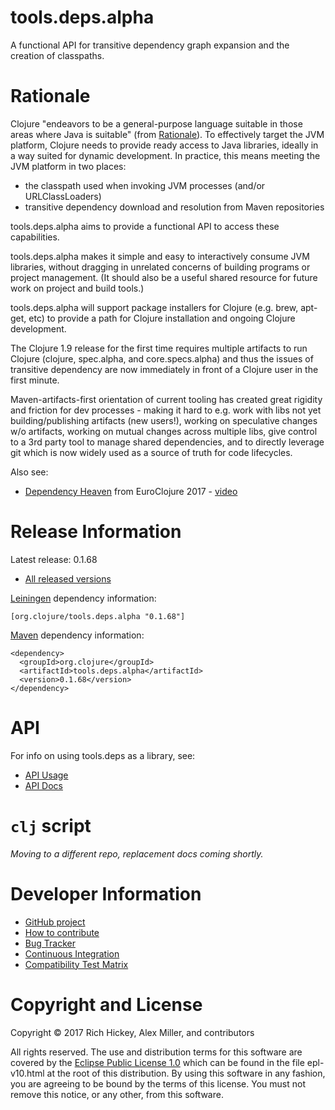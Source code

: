 tools.deps.alpha
========================================

A functional API for transitive dependency graph expansion and the creation of classpaths.

# Rationale

Clojure "endeavors to be a general-purpose language suitable in those areas where Java is suitable" (from [Rationale](https://clojure.org/about/rationale)). To effectively target the JVM platform, Clojure needs to provide ready access to Java libraries, ideally in a way suited for dynamic development. In practice, this means meeting the JVM platform in two places:

* the classpath used when invoking JVM processes (and/or URLClassLoaders)
* transitive dependency download and resolution from Maven repositories

tools.deps.alpha aims to provide a functional API to access these capabilities.

tools.deps.alpha makes it simple and easy to interactively consume JVM libraries, without dragging in unrelated concerns of building programs or project management. (It should also be a useful shared resource for future work on project and build tools.) 

tools.deps.alpha will support package installers for Clojure (e.g. brew, apt-get, etc) to provide a path for Clojure installation and ongoing Clojure development.

The Clojure 1.9 release for the first time requires multiple artifacts to run Clojure (clojure, spec.alpha, and core.specs.alpha) and thus the issues of transitive dependency are now immediately in front of a Clojure user in the first minute.

Maven-artifacts-first orientation of current tooling has created great rigidity and friction for dev processes - making it hard to e.g. work with libs not yet building/publishing artifacts (new users!), working on speculative changes w/o artifacts, working on mutual changes across multiple libs, give control to a 3rd party tool to manage shared dependencies, and to directly leverage git which is now widely used as a source of truth for code lifecycles.

Also see:

* [Dependency Heaven](http://cdn.cognitect.com/presentations/2017/dependency_heaven.pdf) from EuroClojure 2017 - [video](https://youtube.com/watch?v=sStlTye-Kjk)

# Release Information

Latest release: 0.1.68

* [All released versions](http://search.maven.org/#search%7Cgav%7C1%7Cg%3A%22org.clojure%22%20AND%20a%3A%22tools.deps.alpha%22)

[Leiningen](http://github.com/technomancy/leiningen/) dependency information:

```
[org.clojure/tools.deps.alpha "0.1.68"]
```

[Maven](http://maven.apache.org) dependency information:

```
<dependency>
  <groupId>org.clojure</groupId>
  <artifactId>tools.deps.alpha</artifactId>
  <version>0.1.68</version>
</dependency>
```

# API 

For info on using tools.deps as a library, see:

* [API Usage](API.md)
* [API Docs](https://clojure.github.io/tools.deps.alpha/)

# `clj` script

_Moving to a different repo, replacement docs coming shortly._

# Developer Information

* [GitHub project](https://github.com/clojure/tools.deps.alpha)
* [How to contribute](https://dev.clojure.org/display/community/Contributing)
* [Bug Tracker](https://dev.clojure.org/jira/browse/TDEPS)
* [Continuous Integration](https://build.clojure.org/job/tools.deps.alpha/)
* [Compatibility Test Matrix](https://build.clojure.org/job/tools.deps.alpha-test-matrix/)

# Copyright and License

Copyright © 2017 Rich Hickey, Alex Miller, and contributors

All rights reserved. The use and
distribution terms for this software are covered by the
[Eclipse Public License 1.0] which can be found in the file
epl-v10.html at the root of this distribution. By using this software
in any fashion, you are agreeing to be bound by the terms of this
license. You must not remove this notice, or any other, from this
software.

[Eclipse Public License 1.0]: http://opensource.org/licenses/eclipse-1.0.php
